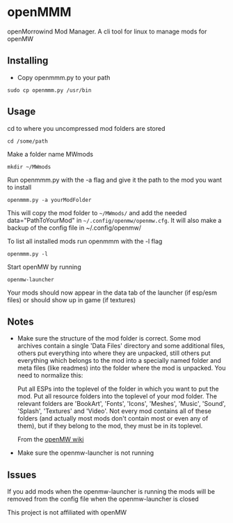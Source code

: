 # openMMM
openMorrowind Mod Manager. A cli tool for linux to manage mods for openMW

## Installing

* Copy openmmm.py to your path

```sudo cp openmmm.py /usr/bin```


## Usage

cd to where you uncompressed mod folders are stored

```cd /some/path```

Make a folder name MWmods

```mkdir ~/MWmods```

Run openmmm.py with the -a flag and give it the path to the mod you want to install

```openmmm.py -a yourModFolder```

  This will copy the mod folder to ```~/MWmods/``` and add the needed data="PathToYourMod" in ```~/.config/openmw/openmw.cfg```. It will also make a backup of the config file in ~/.config/openmw/

To list all installed mods run openmmm with the -l flag

```openmmm.py -l```

Start openMW by running

```
openmw-launcher
```



Your mods should now appear in the data tab of the launcher (if esp/esm files) or should show up in game (if textures)

## Notes

* Make sure the structure of the mod folder is correct. Some mod archives contain a single 'Data Files' directory and some additional files, others put everything into where they are unpacked, still others put everything which belongs to the mod into a specially named folder and meta files (like readmes) into the folder where the mod is unpacked. You need to normalize this:

    Put all ESPs into the toplevel of the folder in which you want to put the mod.
    Put all resource folders into the toplevel of your mod folder. The relevant folders are 'BookArt', 'Fonts', 'Icons', 'Meshes', 'Music', 'Sound', 'Splash', 'Textures' and 'Video'. Not every mod contains all of these folders (and actually most mods don't contain most or even any of them), but if they belong to the mod, they must be in its toplevel.

    From the [openMW wiki](https://wiki.openmw.org/index.php?title=Mod_installation)

* Make sure the openmw-launcher is not running


## Issues

If you add mods when the openmw-launcher is running the mods will be removed from the config file when the openmw-launcher is closed

This project is not affiliated with openMW
